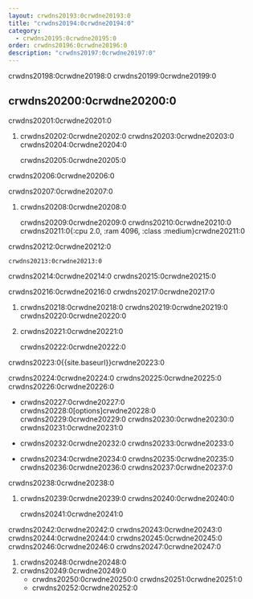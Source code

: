 ```yaml
---
layout: crwdns20193:0crwdne20193:0
title: "crwdns20194:0crwdne20194:0"
category:
  - crwdns20195:0crwdne20195:0
order: crwdns20196:0crwdne20196:0
description: "crwdns20197:0crwdne20197:0"
---
```

crwdns20198:0crwdne20198:0 crwdns20199:0crwdne20199:0

## crwdns20200:0crwdne20200:0

crwdns20201:0crwdne20201:0

1. crwdns20202:0crwdne20202:0 crwdns20203:0crwdne20203:0 crwdns20204:0crwdne20204:0

    crwdns20205:0crwdne20205:0
    

crwdns20206:0crwdne20206:0

crwdns20207:0crwdne20207:0

1. crwdns20208:0crwdne20208:0

    crwdns20209:0crwdne20209:0
    crwdns20210:0crwdne20210:0
    crwdns20211:0{:cpu 2.0, :ram 4096, :class :medium}crwdne20211:0
    

crwdns20212:0crwdne20212:0

    crwdns20213:0crwdne20213:0
    

crwdns20214:0crwdne20214:0 crwdns20215:0crwdne20215:0

crwdns20216:0crwdne20216:0 crwdns20217:0crwdne20217:0

1. crwdns20218:0crwdne20218:0 crwdns20219:0crwdne20219:0 crwdns20220:0crwdne20220:0

2. crwdns20221:0crwdne20221:0

    crwdns20222:0crwdne20222:0
    

crwdns20223:0{{site.baseurl}}crwdne20223:0

crwdns20224:0crwdne20224:0 crwdns20225:0crwdne20225:0 crwdns20226:0crwdne20226:0

- crwdns20227:0crwdne20227:0 crwdns20228:0[options]crwdne20228:0 crwdns20229:0crwdne20229:0 crwdns20230:0crwdne20230:0 crwdns20231:0crwdne20231:0

- crwdns20232:0crwdne20232:0 crwdns20233:0crwdne20233:0

- crwdns20234:0crwdne20234:0 crwdns20235:0crwdne20235:0 crwdns20236:0crwdne20236:0 crwdns20237:0crwdne20237:0

crwdns20238:0crwdne20238:0

1. crwdns20239:0crwdne20239:0 crwdns20240:0crwdne20240:0

    crwdns20241:0crwdne20241:0
    

crwdns20242:0crwdne20242:0 crwdns20243:0crwdne20243:0 crwdns20244:0crwdne20244:0 crwdns20245:0crwdne20245:0 crwdns20246:0crwdne20246:0 crwdns20247:0crwdne20247:0

1. crwdns20248:0crwdne20248:0
2. crwdns20249:0crwdne20249:0 
    - crwdns20250:0crwdne20250:0 crwdns20251:0crwdne20251:0
    - crwdns20252:0crwdne20252:0